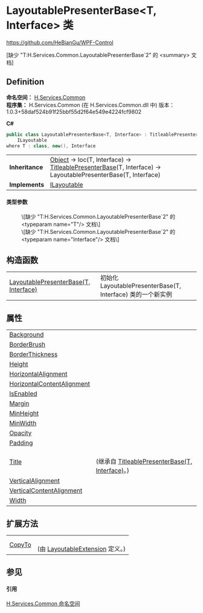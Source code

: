 # LayoutablePresenterBase&lt;T, Interface&gt; 类
https://github.com/HeBianGu/WPF-Control

\[缺少 "T:H.Services.Common.LayoutablePresenterBase`2" 的 &lt;summary&gt; 文档\]



## Definition
**命名空间：** <a href="b9cdd84f-6623-a51a-f53b-465103ced202">H.Services.Common</a>  
**程序集：** H.Services.Common (在 H.Services.Common.dll 中) 版本：1.0.3+58daf524b91f25bbf55d2f64e549e4224fcf9802

**C#**
``` C#
public class LayoutablePresenterBase<T, Interface> : TitleablePresenterBase<T, Interface>, 
	ILayoutable
where T : class, new(), Interface

```

<table><tr><td><strong>Inheritance</strong></td><td><a href="https://learn.microsoft.com/dotnet/api/system.object" target="_blank" rel="noopener noreferrer">Object</a>  →  Ioc(T, Interface)  →  <a href="1d2c392f-090c-2266-96bd-19f253c87a7f">TitleablePresenterBase</a>(T, Interface)  →  LayoutablePresenterBase(T, Interface)</td></tr>
<tr><td><strong>Implements</strong></td><td><a href="44511371-ac58-7abc-7312-9c2021f5d81e">ILayoutable</a></td></tr>
</table>



#### 类型参数
<dl><dt /><dd>\[缺少 "T:H.Services.Common.LayoutablePresenterBase`2" 的 &lt;typeparam name="T"/&gt; 文档\]</dd><dt /><dd>\[缺少 "T:H.Services.Common.LayoutablePresenterBase`2" 的 &lt;typeparam name="Interface"/&gt; 文档\]</dd></dl>

## 构造函数
<table>
<tr>
<td><a href="22c81cf4-8055-4fea-e3f8-232fcd9da337">LayoutablePresenterBase(T, Interface)</a></td>
<td>初始化 LayoutablePresenterBase(T, Interface) 类的一个新实例</td></tr>
</table>

## 属性
<table>
<tr>
<td><a href="95d81c6a-3218-fe81-ee92-163426c40a11">Background</a></td>
<td> </td></tr>
<tr>
<td><a href="7c54ca39-22d7-8c11-a0fe-7f28182feabb">BorderBrush</a></td>
<td> </td></tr>
<tr>
<td><a href="1dee8d60-d832-922b-47ef-3a860aeb6f9a">BorderThickness</a></td>
<td> </td></tr>
<tr>
<td><a href="ce210a84-962d-2b61-1f4e-09f5f35565a5">Height</a></td>
<td> </td></tr>
<tr>
<td><a href="7812f01b-2ac8-7f22-f421-6e8a68f88bbb">HorizontalAlignment</a></td>
<td> </td></tr>
<tr>
<td><a href="018cb8ff-f496-118d-85b5-b118cd5f44fa">HorizontalContentAlignment</a></td>
<td> </td></tr>
<tr>
<td><a href="fe7ccd8c-e9d0-821d-8c03-05d1ead7a88f">IsEnabled</a></td>
<td> </td></tr>
<tr>
<td><a href="51f6a45a-8f9b-60e1-ebe4-8095aeec78b5">Margin</a></td>
<td> </td></tr>
<tr>
<td><a href="7b985d5d-f39d-de1f-48cf-57293b67ac48">MinHeight</a></td>
<td> </td></tr>
<tr>
<td><a href="eba6ebb9-924b-3800-eb0f-9393b55dcbe4">MinWidth</a></td>
<td> </td></tr>
<tr>
<td><a href="e4b3abe0-5829-75fe-c1a8-ef3ae2569171">Opacity</a></td>
<td> </td></tr>
<tr>
<td><a href="5c9f71a8-b867-fce2-73c1-aa8ff23b9f86">Padding</a></td>
<td> </td></tr>
<tr>
<td><a href="b2f276e3-2b28-e986-6493-afadfe8481e8">Title</a></td>
<td><br />(继承自 <a href="1d2c392f-090c-2266-96bd-19f253c87a7f">TitleablePresenterBase(T, Interface)</a>。)</td></tr>
<tr>
<td><a href="cc688416-41d2-a876-63de-0b145e6f7935">VerticalAlignment</a></td>
<td> </td></tr>
<tr>
<td><a href="e5c28adc-14e6-b31e-c54d-fcdcc18aef8e">VerticalContentAlignment</a></td>
<td> </td></tr>
<tr>
<td><a href="05d7ae7e-8877-9c4f-9438-d390c851ecf4">Width</a></td>
<td> </td></tr>
</table>

## 扩展方法
<table>
<tr>
<td><a href="c157ec30-31c4-3a95-60c2-021d61ae46f0">CopyTo</a></td>
<td><br />(由 <a href="94ef9d90-6f9d-a155-5c94-c67e76996c27">LayoutableExtension</a> 定义。)</td></tr>
</table>

## 参见


#### 引用
<a href="b9cdd84f-6623-a51a-f53b-465103ced202">H.Services.Common 命名空间</a>  
